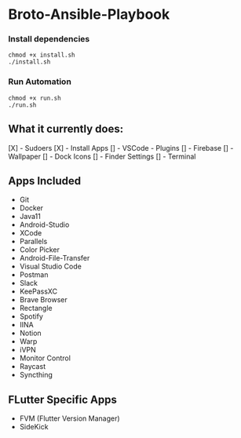 # Broto-Ansible-Playbook

### Install dependencies

```
chmod +x install.sh
./install.sh
```

### Run Automation
```
chmod +x run.sh
./run.sh
```

## What it currently does:
[X] - Sudoers
[X] - Install Apps
[] - VSCode - Plugins
[] - Firebase
[] - Wallpaper
[] - Dock Icons
[] - Finder Settings
[] - Terminal

## Apps Included
- Git
- Docker
- Java11
- Android-Studio
- XCode
- Parallels
- Color Picker
- Android-File-Transfer
- Visual Studio Code
- Postman
- Slack
- KeePassXC
- Brave Browser
- Rectangle
- Spotify
- IINA
- Notion
- Warp
- iVPN
- Monitor Control
- Raycast
- Syncthing

## FLutter Specific Apps
- FVM (Flutter Version Manager)
- SideKick
